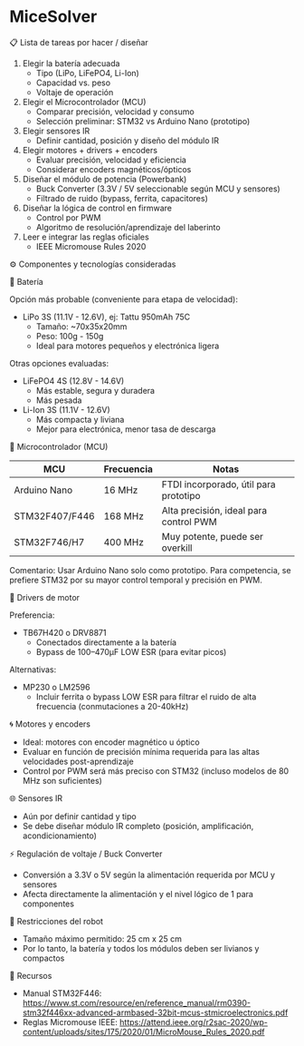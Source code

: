 # MiceSolver

📋 Lista de tareas por hacer / diseñar

1. Elegir la batería adecuada
   - Tipo (LiPo, LiFePO4, Li-Ion)
   - Capacidad vs. peso
   - Voltaje de operación
2. Elegir el Microcontrolador (MCU)
   - Comparar precisión, velocidad y consumo
   - Selección preliminar: STM32 vs Arduino Nano (prototipo)
3. Elegir sensores IR
   - Definir cantidad, posición y diseño del módulo IR
4. Elegir motores + drivers + encoders
   - Evaluar precisión, velocidad y eficiencia
   - Considerar encoders magnéticos/ópticos
5. Diseñar el módulo de potencia (Powerbank)
   - Buck Converter (3.3V / 5V seleccionable según MCU y sensores)
   - Filtrado de ruido (bypass, ferrita, capacitores)
6. Diseñar la lógica de control en firmware
   - Control por PWM
   - Algoritmo de resolución/aprendizaje del laberinto
7. Leer e integrar las reglas oficiales
   - IEEE Micromouse Rules 2020

⚙️ Componentes y tecnologías consideradas

🔋 Batería

Opción más probable (conveniente para etapa de velocidad):
- LiPo 3S (11.1V - 12.6V), ej: Tattu 950mAh 75C
  - Tamaño: ~70x35x20mm
  - Peso: 100g - 150g
  - Ideal para motores pequeños y electrónica ligera

Otras opciones evaluadas:
- LiFePO4 4S (12.8V - 14.6V)
  - Más estable, segura y duradera
  - Más pesada
- Li-Ion 3S (11.1V - 12.6V)
  - Más compacta y liviana
  - Mejor para electrónica, menor tasa de descarga

🧠 Microcontrolador (MCU)

| MCU           | Frecuencia | Notas                                   |
|---------------|------------|------------------------------------------|
| Arduino Nano  | 16 MHz     | FTDI incorporado, útil para prototipo     |
| STM32F407/F446| 168 MHz    | Alta precisión, ideal para control PWM    |
| STM32F746/H7  | 400 MHz    | Muy potente, puede ser overkill          |

Comentario: Usar Arduino Nano solo como prototipo. Para competencia, se prefiere STM32 por su mayor control temporal y precisión en PWM.

🔧 Drivers de motor

Preferencia:
- TB67H420 o DRV8871
  - Conectados directamente a la batería
  - Bypass de 100–470μF LOW ESR (para evitar picos)

Alternativas:
- MP230 o LM2596
  - Incluir ferrita o bypass LOW ESR para filtrar el ruido de alta frecuencia (conmutaciones a 20-40kHz)

🌀 Motores y encoders

- Ideal: motores con encoder magnético u óptico
- Evaluar en función de precisión mínima requerida para las altas velocidades post-aprendizaje
- Control por PWM será más preciso con STM32 (incluso modelos de 80 MHz son suficientes)

🌐 Sensores IR

- Aún por definir cantidad y tipo
- Se debe diseñar módulo IR completo (posición, amplificación, acondicionamiento)

⚡ Regulación de voltaje / Buck Converter

- Conversión a 3.3V o 5V según la alimentación requerida por MCU y sensores
- Afecta directamente la alimentación y el nivel lógico de 1 para componentes

🧱 Restricciones del robot

- Tamaño máximo permitido: 25 cm x 25 cm
- Por lo tanto, la batería y todos los módulos deben ser livianos y compactos

🔗 Recursos

- Manual STM32F446:
  https://www.st.com/resource/en/reference_manual/rm0390-stm32f446xx-advanced-armbased-32bit-mcus-stmicroelectronics.pdf
- Reglas Micromouse IEEE:
  https://attend.ieee.org/r2sac-2020/wp-content/uploads/sites/175/2020/01/MicroMouse_Rules_2020.pdf
